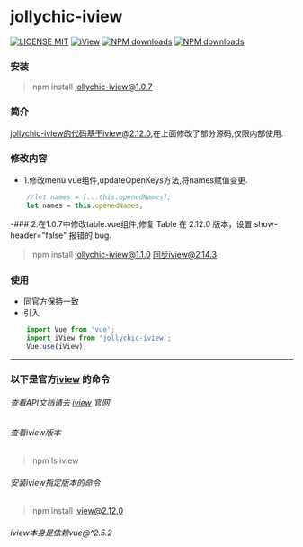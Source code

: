 # jollychic-iview

[![LICENSE MIT](https://img.shields.io/npm/l/express.svg)](https://www.npmjs.com/package/jollychic-iview)
[![iView](https://img.shields.io/npm/v/jollychic-iview.svg?style=flat-square)](https://www.npmjs.org/package/jollychic-iview)
[![NPM downloads](http://img.shields.io/npm/dm/jollychic-iview.svg?style=flat-square)](https://npmjs.org/package/jollychic-iview)
[![NPM downloads](https://img.shields.io/npm/dt/jollychic-iview.svg?style=flat-square)](https://npmjs.org/package/jollychic-iview)

### 安装
> npm install jollychic-iview@1.0.7

### 简介
jollychic-iview的代码基于iview@2.12.0,在上面修改了部分源码,仅限内部使用.

### 修改内容
- 1.修改menu.vue组件,updateOpenKeys方法,将names赋值变更.

``` javascript
	//let names = [...this.openedNames];
	let names = this.openedNames;
```

-### 2.在1.0.7中修改table.vue组件,修复 Table 在 2.12.0 版本，设置 show-header="false" 报错的 bug.

> npm install jollychic-iview@1.1.0   同步iview@2.14.3
### 使用
- 同官方保持一致
- 引入

``` javascript
	import Vue from 'vue';
	import iView from 'jollychic-iview';
	Vue.use(iView);
```

------
### 以下是官方[iview](https://github.com/iview/iview) 的命令
###### 查看API文档请去 [iview](https://github.com/iview/iview) 官网 

###### 查看iview版本
> npm ls iview

###### 安装iview指定版本的命令
> npm install iview@2.12.0

###### iview本身是依赖vue@^2.5.2

